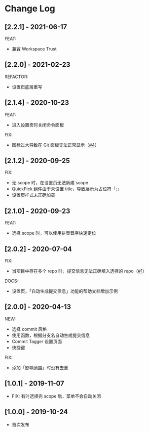 # Change Log

## [2.2.1] - 2021-06-17

FEAT:

- 兼容 Workspace Trust

## [2.2.0] - 2021-02-23

REFACTOR:

- 设置页底层重写

## [2.1.4] - 2020-10-23

FEAT:

- 进入设置页时关闭命令面板

FIX:

- 图标过大导致在 Git 面板无法正常显示（[#4](https://github.com/Mongkii/Commit-Tagger/issues/4)）

## [2.1.2] - 2020-09-25

FIX:

- 无 scope 时，在设置页无法新建 scope
- QuickPick 组件由于未设置 title，导致展示为占位符「;」
- 设置页样式未正确加载

## [2.1.0] - 2020-09-23

FEAT:

- 选择 scope 时，可以使用拼音音序快速定位

## [2.0.2] - 2020-07-04

FIX:

- 当项目中存在多个 repo 时，提交信息无法正确填入选择的 repo（[#1](https://github.com/Mongkii/Commit-Tagger/issues/1)）

DOCS:

- 设置页，「自动生成提交信息」功能的帮助文档增加示例

## [2.0.0] - 2020-04-13

NEW:

- 选择 commit 风格
- 使用函数，根据分支名自动生成提交信息
- Commit Tagger 设置页面
- 快捷键

FIX:

- 添加「影响范围」时没有去重

## [1.0.1] - 2019-11-07

- FIX: 有时选择完 scope 后，菜单不会自动关闭

## [1.0.0] - 2019-10-24

- 首次发布

